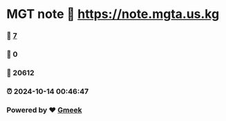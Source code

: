 # MGT note :link: https://note.mgta.us.kg 
### :page_facing_up: [7](https://note.mgta.us.kg/tag.html) 
### :speech_balloon: 0 
### :hibiscus: 20612 
### :alarm_clock: 2024-10-14 00:46:47 
### Powered by :heart: [Gmeek](https://github.com/Meekdai/Gmeek)
